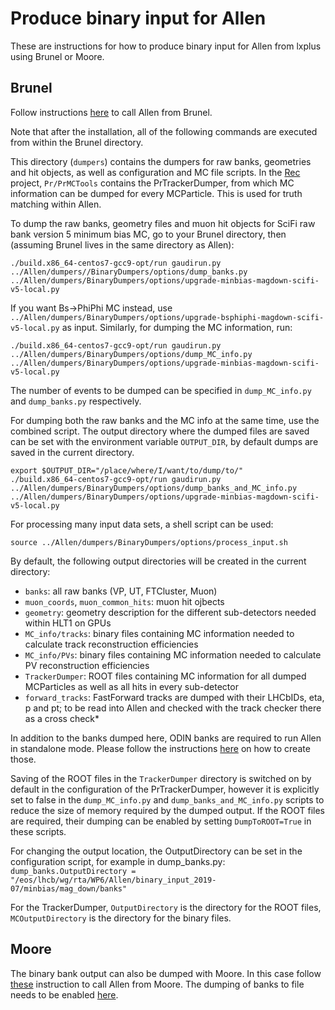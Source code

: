 Produce binary input for Allen
================================

These are instructions for how to produce binary input for Allen from lxplus using Brunel or Moore.

Brunel
-------

Follow instructions [here](https://gitlab.cern.ch/lhcb/Allen/tree/allen_tdr/Rec/Allen#call-allen-from-brunel) to call Allen from Brunel.  

Note that after the installation, all of the following commands are executed from within the Brunel directory.
  
This directory (`dumpers`) contains the dumpers for raw banks, geometries and hit objects, as well as
configuration and MC file scripts. In the [Rec](https://gitlab.cern.ch/lhcb/Rec) project, `Pr/PrMCTools` contains the PrTrackerDumper, from which MC information can be dumped
for every MCParticle. This is used for truth matching within Allen.

To dump the raw banks, geometry files and muon hit objects for SciFi raw bank version 5
minimum bias MC, go to your Brunel directory, then (assuming Brunel lives in the same directory as Allen):

    ./build.x86_64-centos7-gcc9-opt/run gaudirun.py ../Allen/dumpers//BinaryDumpers/options/dump_banks.py ../Allen/dumpers/BinaryDumpers/options/upgrade-minbias-magdown-scifi-v5-local.py

If you want Bs->PhiPhi MC instead, use `../Allen/dumpers/BinaryDumpers/options/upgrade-bsphiphi-magdown-scifi-v5-local.py` as input.
Similarly, for dumping the MC information, run:

    ./build.x86_64-centos7-gcc9-opt/run gaudirun.py ../Allen/dumpers/BinaryDumpers/options/dump_MC_info.py ../Allen/dumpers/BinaryDumpers/options/upgrade-minbias-magdown-scifi-v5-local.py

The number of events to be dumped can be specified in `dump_MC_info.py` and `dump_banks.py` respectively.

For dumping both the raw banks and the MC info at the same time, use the combined script. The output directory where the dumped files are saved can be set with the environment variable `OUTPUT_DIR`, by default dumps are saved in the current directory.

    export $OUTPUT_DIR="/place/where/I/want/to/dump/to/"
    ./build.x86_64-centos7-gcc9-opt/run gaudirun.py ../Allen/dumpers/BinaryDumpers/options/dump_banks_and_MC_info.py ../Allen/dumpers/BinaryDumpers/options/upgrade-minbias-magdown-scifi-v5-local.py

For processing many input data sets, a shell script can be used:

    source ../Allen/dumpers/BinaryDumpers/options/process_input.sh

By default, the following output directories will be created in the current directory:

* `banks`: all raw banks (VP, UT, FTCluster, Muon)
* `muon_coords`, `muon_common_hits`: muon hit ojbects
* `geometry`: geometry description for the different sub-detectors needed within HLT1 on GPUs
* `MC_info/tracks`: binary files containing MC information needed to calculate track reconstruction efficiencies
* `MC_info/PVs`: binary files containing MC information needed to calculate PV reconstruction efficiencies
* `TrackerDumper`: ROOT files containing MC information for all dumped MCParticles as well as all hits in every sub-detector
* `forward_tracks`: FastForward tracks are dumped with their LHCbIDs, eta, p and pt; to be read into Allen and checked with the track checker there as a cross check* 

In addition to the banks dumped here, ODIN banks are required to run Allen in standalone mode. Please follow the instructions [here](https://gitlab.cern.ch/lhcb/Allen/blob/allen_tdr/readme.md#where-to-find-input) on how to create those.

Saving of the ROOT files in the `TrackerDumper` directory is switched on by default in the configuration of the PrTrackerDumper, however it is explicitly set to false in the `dump_MC_info.py` and `dump_banks_and_MC_info.py` scripts to reduce the size of memory required by the dumped output.
If the ROOT files are required, their dumping can be enabled by setting `DumpToROOT=True` in these scripts.

For changing the output location, the OutputDirectory can be set in the configuration script, for example in dump_banks.py:
`dump_banks.OutputDirectory = "/eos/lhcb/wg/rta/WP6/Allen/binary_input_2019-07/minbias/mag_down/banks"`
    
For the TrackerDumper, `OutputDirectory` is the directory for the ROOT files, `MCOutputDirectory` is the directory for the binary files.

Moore
--------

The binary bank output can also be dumped with Moore. In this case follow [these](https://gitlab.cern.ch/lhcb/Allen/blob/dovombru_Gaudi_Allen_integration/Online/AllenIntegration/readme.md#call-allen-from-moore) instruction to call Allen from Moore.
The dumping of banks to file needs to be enabled [here](https://gitlab.cern.ch/lhcb/Moore/blob/dovombru_Allen_Moore_integration/Hlt/RecoConf/python/RecoConf/hlt1_allen.py#L28).

    
    
    
